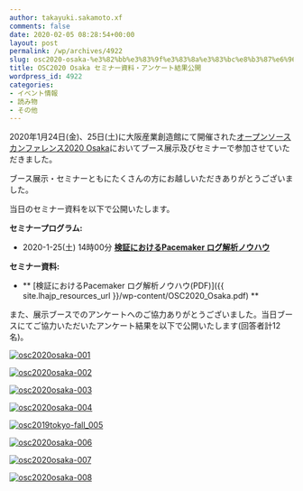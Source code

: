 ```yaml
---
author: takayuki.sakamoto.xf
comments: false
date: 2020-02-05 08:28:54+00:00
layout: post
permalink: /wp/archives/4922
slug: osc2020-osaka-%e3%82%bb%e3%83%9f%e3%83%8a%e3%83%bc%e8%b3%87%e6%96%99%e3%83%bb%e3%82%a2%e3%83%b3%e3%82%b1%e3%83%bc%e3%83%88%e7%b5%90%e6%9e%9c%e5%85%ac%e9%96%8b
title: OSC2020 Osaka セミナー資料・アンケート結果公開
wordpress_id: 4922
categories:
- イベント情報
- 読み物
- その他
---
```


2020年1月24日(金)、25日(土)に大阪産業創造館にて開催された[オープンソースカンファレンス2020 Osaka](https://www.ospn.jp/osc2020-osaka/)においてブース展示及びセミナーで参加させていただきました。

ブース展示・セミナーともにたくさんの方にお越しいただきありがとうございました。

当日のセミナー資料を以下で公開いたします。

**セミナープログラム:**



 	
  * 2020-1-25(土) 14時00分
**[検証におけるPacemaker ログ解析ノウハウ](https://www.ospn.jp/osc2020-osaka/modules/eguide/event.php?eid=16)**


**セミナー資料:**



 	
  * ** [検証におけるPacemaker ログ解析ノウハウ(PDF)]({{ site.lhajp_resources_url }}/wp-content/OSC2020_Osaka.pdf)
**


また、展示ブースでのアンケートへのご協力ありがとうございました。当日ブースにてご協力いただいたアンケート結果を以下で公開いたします(回答者計12名)。

[![osc2020osaka-001](/assets/images/wp-content/osc2020osaka-001.png)](/assets/images/wp-content/osc2020osaka-001.png)

[![osc2020osaka-002](/assets/images/wp-content/osc2020osaka-002.png)](/assets/images/wp-content/osc2020osaka-002.png)

[![osc2020osaka-003](/assets/images/wp-content/osc2020osaka-003.png)](/assets/images/wp-content/osc2020osaka-003.png)

[![osc2020osaka-004](/assets/images/wp-content/osc2020osaka-004.png)](/assets/images/wp-content/osc2020osaka-004.png)

[![osc2019tokyo-fall_005](/assets/images/wp-content/osc2020osaka-005.png)](/assets/images/wp-content/osc2020osaka-005.png)

[![osc2020osaka-006](/assets/images/wp-content/osc2020osaka-006.png)](/assets/images/wp-content/osc2020osaka-006.png)

[![osc2020osaka-007](/assets/images/wp-content/osc2020osaka-007.png)](/assets/images/wp-content/osc2020osaka-007.png)

[![osc2020osaka-008](/assets/images/wp-content/osc2020osaka-008.png)](/assets/images/wp-content/osc2020osaka-008.png)
